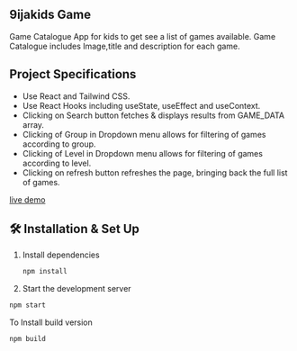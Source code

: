 ## 9ijakids Game

Game Catalogue App for kids to get see a list of games available. Game Catalogue includes Image,title and description for each game.

## Project Specifications

- Use React and Tailwind CSS.
- Use React Hooks including useState, useEffect and useContext.
- Clicking on Search button fetches & displays results from GAME_DATA array.
- Clicking of Group in Dropdown menu allows for filtering of games according to group.
- Clicking of Level in Dropdown menu allows for filtering of games according to level.
- Clicking on refresh button refreshes the page, bringing back the full list of games.
  
[live demo](https://9ijakidsgames.netlify.app/)

## 🛠 Installation & Set Up

1. Install dependencies

   ```sh
   npm install
   ```

2.  Start the development server

   ```sh
   npm start
   ```

  To Install build version

   ```sh
   npm build
   ```
